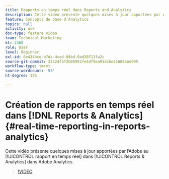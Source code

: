 ```yaml
---
title: Rapports en temps réel dans Reports and Analytics
description: Cette vidéo présente quelques mises à jour apportées par Adobe au rapport en temps réel dans Reports & Analytics dans Adobe Analytics.
feature: Concepts de base d’Analytics
topics: null
activity: use
doc-type: feature video
team: Technical Marketing
kt: 2360
role: User
level: Beginner
exl-id: 6e434bce-b7da-4ced-94bd-0ad30711fa2c
source-git-commit: 32424f3f2b05952fe4df9ea91dcbe51684cee905
workflow-type: tm+mt
source-wordcount: '53'
ht-degree: 15%

---
```


# Création de rapports en temps réel dans [!DNL Reports & Analytics] {#real-time-reporting-in-reports-analytics}

Cette vidéo présente quelques mises à jour apportées par l’Adobe au [!UICONTROL rapport en temps réel] dans [!UICONTROL Reports &amp; Analytics] dans Adobe Analytics.

>[!VIDEO](https://video.tv.adobe.com/v/25454/?quality=12)
